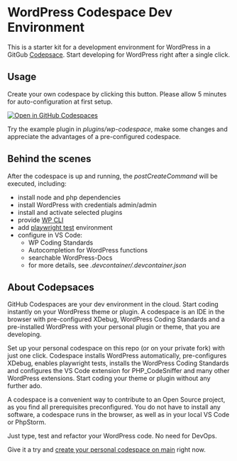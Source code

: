 # WordPress Codespace Dev Environment

This is a starter kit for a development environment for WordPress in a GitGub [Codepsace](https://github.com/features/codespaces).
Start developing for WordPress right after a single click.

## Usage
Create your own codespace by clicking this button. Please allow 5 minutes for auto-configuration at first setup. 

[![Open in GitHub Codespaces](https://github.com/codespaces/badge.svg)](https://github.com/codespaces/new?hide_repo_select=true&ref=main&repo=586814971&devcontainer_path=.devcontainer%2Fdevcontainer.json&location=WestEurope)

Try the example plugin in _plugins/wp-codespace_, make some changes and appreciate the advantages of a pre-configured codespace.

## Behind the scenes
After the codespace is up and running, the _postCreateCommand_ will be executed, including:
- install node and php dependencies
- install WordPress with credentials admin/admin
- install and activate selected plugins
- provide [WP CLI](https://wp-cli.org/)
- add [playwright test](https://playwright.dev/) environment
- configure in VS Code:
  - WP Coding Standards
  - Autocompletion for WordPress functions
  - searchable WordPress-Docs
  - for more details, see _.devcontainer/.devcontainer.json_

## About Codepsaces
GitHub Codespaces are your dev environment in the cloud. Start coding instantly on your WordPress theme or plugin. A codespace is an IDE in the browser with pre-configured XDebug, WordPress Coding Standards and a pre-installed WordPress with your personal plugin or theme, that you are developing.

Set up your personal codespace on this repo (or on your private fork) with just one click. Codespace installs WordPress automatically, pre-configures XDebug, enables playwright tests, installs the WordPress Coding Standards and configures the VS Code extension for PHP_CodeSniffer and many other WordPress extensions. Start coding your theme or plugin without any further ado.

A codespace is a convenient way to contribute to an Open Source project, as you find all prerequisites preconfigured. You do not have to install any software, a codespace runs in the browser, as well as in your local VS Code or PhpStorm.

Just type, test and refactor your WordPress code. No need for DevOps.

Give it a try and [create your personal codespace on main](https://github.com/codespaces/new?hide_repo_select=true&ref=main&repo=586814971&devcontainer_path=.devcontainer%2Fdevcontainer.json&location=WestEurope) right now.
